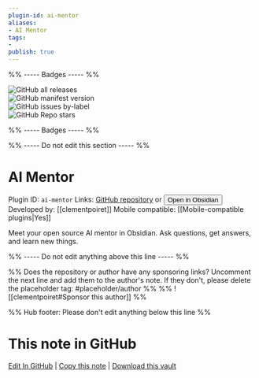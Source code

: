 ```yaml
---
plugin-id: ai-mentor
aliases:
- AI Mentor
tags: 
- 
publish: true
---
```


%% ----- Badges ----- %%

![GitHub all releases](https://img.shields.io/github/downloads/clementpoiret/ai-mentor/total?color=573E7A&logo=github&style=for-the-badge)   
![GitHub manifest version](https://img.shields.io/github/manifest-json/v/clementpoiret/ai-mentor?color=573E7A&logo=github&style=for-the-badge)   
![GitHub issues by-label](https://img.shields.io/github/issues/clementpoiret/ai-mentor/help%20wanted?color=573E7A&logo=github&style=for-the-badge)   
![GitHub Repo stars](https://img.shields.io/github/stars/clementpoiret/ai-mentor?color=573E7A&logo=github&style=for-the-badge)

%% ----- Badges ----- %%

%% ----- Do not edit this section ----- %%

# AI Mentor

Plugin ID: `ai-mentor`
Links: [GitHub repository](https://github.com/clementpoiret/ai-mentor) or [<button id=HH>Open in Obsidian</button>](obsidian://show-plugin?id=ai-mentor)
Developed by: [[clementpoiret]]
Mobile compatible: [[Mobile-compatible plugins|Yes]]

Meet your open source AI mentor in Obsidian. Ask questions, get answers, and learn new things.

%% ----- Do not edit anything above this line ----- %% 

%% Does the repository or author have any sponsoring links? Uncomment the next line and add them to the author's note. If they don't, please delete the placeholder tag: #placeholder/author %%
%% ![[clementpoiret#Sponsor this author]] %%

%% Hub footer: Please don't edit anything below this line %%

# This note in GitHub

<span class="git-footer">[Edit In GitHub](https://github.dev/obsidian-community/obsidian-hub/blob/main/02%20-%20Community%20Expansions/02.05%20All%20Community%20Expansions/Plugins/ai-mentor.md "git-hub-edit-note") | [Copy this note](https://raw.githubusercontent.com/obsidian-community/obsidian-hub/main/02%20-%20Community%20Expansions/02.05%20All%20Community%20Expansions/Plugins/ai-mentor.md "git-hub-copy-note") | [Download this vault](https://github.com/obsidian-community/obsidian-hub/archive/refs/heads/main.zip "git-hub-download-vault") </span>
